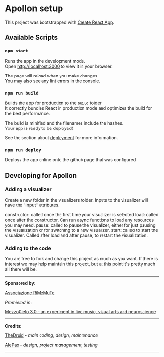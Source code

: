 # Apollon setup

This project was bootstrapped with [Create React App](https://github.com/facebook/create-react-app).

## Available Scripts

### `npm start`

Runs the app in the development mode.\
Open [http://localhost:3000](http://localhost:3000) to view it in your browser.

The page will reload when you make changes.\
You may also see any lint errors in the console.

### `npm run build`

Builds the app for production to the `build` folder.\
It correctly bundles React in production mode and optimizes the build for the best performance.

The build is minified and the filenames include the hashes.\
Your app is ready to be deployed!

See the section about [deployment](https://facebook.github.io/create-react-app/docs/deployment) for more information.

### `npm run deploy`
Deploys the app online onto the github page that was configured

## Developing for Apollon

### Adding a visualizer
Create a new folder in the visualizers folder. Inputs to the visualizer 
will have the "Input" attributes.

constructor: called once the first time your visualizer is selected
load: called once after the constructor. Can run async functions to load any resources you may need.
pause: called to pause the visualizer, either for just pausing the visualization or for switching to a new visualizer.
start: called to start the visualizer. Called after load and after pause, to restart the visualization.

### Adding to the code
You are free to fork and change this project as much as you want. 
If there is interest we may help maintain this project, but at this point it's pretty much all there will be.

---

__Sponsored by:__

[Associazione RiMeMuTe](https://rimemute.it/)

_Premiered in_:

[MezzoCielo 3.0 - an experiment in live music, visual arts and neuroscience](https://rimemute.it/produzione/mezzocielo-3-0/)

---

__Credits:__

[TheDruid](https://github.com/AntonioDrusin) - _main coding, design, maintenance_

[AlePax](https://github.com/AlePax) - _design, project management, testing_

---


